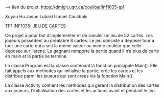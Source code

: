 --> lien du projet: https://dmigit.uqtr.ca/coulibai/inf1035-tp1

Xuyao Hu
Josue Lubaki
Ismael Coulibaly


TP1 INF1035: JEU DE CARTES



Ce projet a pour but d’implementer et de simuler un jeu de 52 cartes. Les joueurs possedent au prealabre 8 cartes. Le jeu consiste a deposer tour a tour une carte qui a soit la meme valeur ou meme couleur que celle deposee sur l’arene. Le gagnant remporte la partie quand il n’a plus de carte en main et la partie se termine.


La classe Program est la classe contenant la fonction principale Main(). Elle fait appels aux methodes qui initialise la partie, crée les cartes et les distribue parmi les joueurs qui sont crees via la fonction Main().

La classe Activity contient les methodes qui gerent la distribution des cartes aux joueurs, l’initialisation des cartes et les actions avant et pendant le jeu.


